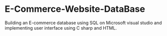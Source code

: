# E-Commerce-Website-DataBase
Building an E-commerce database using SQL on Microsoft visual studio and implementing  user interface using C sharp and HTML.
